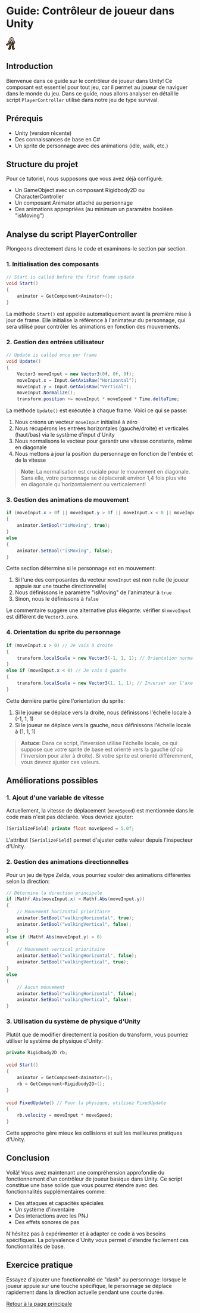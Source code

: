 # Guide: Contrôleur de joueur dans Unity

![Unity Logo](../images/player_vampire.png)

## Introduction

Bienvenue dans ce guide sur le contrôleur de joueur dans Unity! Ce composant est essentiel pour tout jeu, car il permet au joueur de naviguer dans le monde du jeu. Dans ce guide, nous allons analyser en détail le script `PlayerController` utilisé dans notre jeu de type survival.

## Prérequis

- Unity (version récente)
- Des connaissances de base en C#
- Un sprite de personnage avec des animations (idle, walk, etc.)

## Structure du projet

Pour ce tutoriel, nous supposons que vous avez déjà configuré:
- Un GameObject avec un composant Rigidbody2D ou CharacterController
- Un composant Animator attaché au personnage
- Des animations appropriées (au minimum un paramètre booléen "isMoving")

## Analyse du script PlayerController

Plongeons directement dans le code et examinons-le section par section.

### 1. Initialisation des composants

```csharp
// Start is called before the first frame update
void Start()
{
    animator = GetComponent<Animator>();
}
```

La méthode `Start()` est appelée automatiquement avant la première mise à jour de frame. Elle initialise la référence à l'animateur du personnage, qui sera utilisé pour contrôler les animations en fonction des mouvements.

### 2. Gestion des entrées utilisateur

```csharp
// Update is called once per frame
void Update()
{
    Vector3 moveInput = new Vector3(0f, 0f, 0f);
    moveInput.x = Input.GetAxisRaw("Horizontal");
    moveInput.y = Input.GetAxisRaw("Vertical");
    moveInput.Normalize();
    transform.position += moveInput * moveSpeed * Time.deltaTime;
```

La méthode `Update()` est exécutée à chaque frame. Voici ce qui se passe:

1. Nous créons un vecteur `moveInput` initialisé à zéro
2. Nous récupérons les entrées horizontales (gauche/droite) et verticales (haut/bas) via le système d'input d'Unity
3. Nous normalisons le vecteur pour garantir une vitesse constante, même en diagonale
4. Nous mettons à jour la position du personnage en fonction de l'entrée et de la vitesse

> **Note**: La normalisation est cruciale pour le mouvement en diagonale. Sans elle, votre personnage se déplacerait environ 1,4 fois plus vite en diagonale qu'horizontalement ou verticalement!

### 3. Gestion des animations de mouvement

```csharp
if (moveInput.x > 0f || moveInput.y > 0f || moveInput.x < 0 || moveInput.y < 0) // ou moveInput != Vector3.zero
{
    animator.SetBool("isMoving", true);
}
else
{
    animator.SetBool("isMoving", false);
}
```

Cette section détermine si le personnage est en mouvement:

1. Si l'une des composantes du vecteur `moveInput` est non nulle (le joueur appuie sur une touche directionnelle)
2. Nous définissons le paramètre "isMoving" de l'animateur à `true`
3. Sinon, nous le définissons à `false`

Le commentaire suggère une alternative plus élégante: vérifier si `moveInput` est différent de `Vector3.zero`.

### 4. Orientation du sprite du personnage

```csharp
if (moveInput.x > 0) // Je vais à droite
{
    transform.localScale = new Vector3(-1, 1, 1); // Orientation normale
}
else if (moveInput.x < 0) // Je vais à gauche
{
    transform.localScale = new Vector3(1, 1, 1); // Inverser sur l'axe X
}
```

Cette dernière partie gère l'orientation du sprite:

1. Si le joueur se déplace vers la droite, nous définissons l'échelle locale à (-1, 1, 1)
2. Si le joueur se déplace vers la gauche, nous définissons l'échelle locale à (1, 1, 1)

> **Astuce**: Dans ce script, l'inversion utilise l'échelle locale, ce qui suppose que votre sprite de base est orienté vers la gauche (d'où l'inversion pour aller à droite). Si votre sprite est orienté différemment, vous devrez ajuster ces valeurs.

## Améliorations possibles

### 1. Ajout d'une variable de vitesse

Actuellement, la vitesse de déplacement (`moveSpeed`) est mentionnée dans le code mais n'est pas déclarée. Vous devriez ajouter:

```csharp
[SerializeField] private float moveSpeed = 5.0f;
```

L'attribut `[SerializeField]` permet d'ajuster cette valeur depuis l'inspecteur d'Unity.

### 2. Gestion des animations directionnelles

Pour un jeu de type Zelda, vous pourriez vouloir des animations différentes selon la direction:

```csharp
// Détermine la direction principale
if (Mathf.Abs(moveInput.x) > Mathf.Abs(moveInput.y))
{
    // Mouvement horizontal prioritaire
    animator.SetBool("walkingHorizontal", true);
    animator.SetBool("walkingVertical", false);
}
else if (Mathf.Abs(moveInput.y) > 0)
{
    // Mouvement vertical prioritaire
    animator.SetBool("walkingHorizontal", false);
    animator.SetBool("walkingVertical", true);
}
else
{
    // Aucun mouvement
    animator.SetBool("walkingHorizontal", false);
    animator.SetBool("walkingVertical", false);
}
```

### 3. Utilisation du système de physique d'Unity

Plutôt que de modifier directement la position du transform, vous pourriez utiliser le système de physique d'Unity:

```csharp
private Rigidbody2D rb;

void Start()
{
    animator = GetComponent<Animator>();
    rb = GetComponent<Rigidbody2D>();
}

void FixedUpdate() // Pour la physique, utilisez FixedUpdate
{
    rb.velocity = moveInput * moveSpeed;
}
```

Cette approche gère mieux les collisions et suit les meilleures pratiques d'Unity.

## Conclusion

Voilà! Vous avez maintenant une compréhension approfondie du fonctionnement d'un contrôleur de joueur basique dans Unity. Ce script constitue une base solide que vous pourrez étendre avec des fonctionnalités supplémentaires comme:

- Des attaques et capacités spéciales
- Un système d'inventaire
- Des interactions avec les PNJ
- Des effets sonores de pas

N'hésitez pas à expérimenter et à adapter ce code à vos besoins spécifiques. La polyvalence d'Unity vous permet d'étendre facilement ces fonctionnalités de base.

## Exercice pratique

Essayez d'ajouter une fonctionnalité de "dash" au personnage: lorsque le joueur appuie sur une touche spécifique, le personnage se déplace rapidement dans la direction actuelle pendant une courte durée.

[Retour à la page principale](../README.md)
